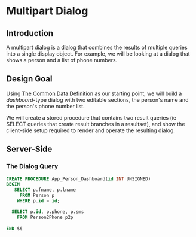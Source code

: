 # Multipart Dialog

## Introduction

A multipart dialog is a dialog that combines the results of
multiple queries into a single display object.  For example,
we will be looking at a dialog that shows a person and a list
of phone numbers.

## Design Goal

Using [The Common Data Definition](Examples_Common_Data_Def.html) as our
starting point, we will build a _dashboard_-type dialog with two editable
sections, the person's name and the person's phone number list.

We will create a stored procedure that contains two result queries
(ie SELECT queries that create result branches in a resultset), and
show the client-side setup required to render and operate the
resulting dialog.

## Server-Side

### The Dialog Query

~~~sql
CREATE PROCEDURE App_Person_Dashboard(id INT UNSIGNED)
BEGIN
   SELECT p.fname, p.lname
     FROM Person p
    WHERE p.id = id;

  SELECT p.id, p.phone, p.sms
    FROM Person2Phone p2p
     
END $$
~~~
